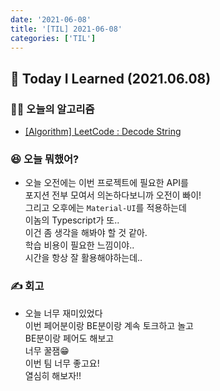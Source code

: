 ```yaml
---
date: '2021-06-08'
title: '[TIL] 2021-06-08'
categories: ['TIL']
---
```


## 🚀 Today I Learned (2021.06.08)

### **👨‍💻 오늘의 알고리즘**

-   [\[Algorithm\] LeetCode : Decode String](https://17-sss.github.io/2021-06-08-Decode_String)

### **😆 오늘 뭐했어?**

-   오늘 오전에는 이번 프로젝트에 필요한 API를  
    포지션 전부 모여서 의논하다보니까 오전이 빠이!  
    그리고 오후에는 `Material-UI`를 적용하는데  
    이놈의 Typescript가 또..  
    이건 좀 생각을 해봐야 할 것 같아.  
    학습 비용이 필요한 느낌이야..  
    시간을 항상 잘 활용해야하는데..

### **✍️ 회고**

-   오늘 너무 재미있었다  
    이번 페어분이랑 BE분이랑 계속 토크하고 놀고  
    BE분이랑 페어도 해보고  
    너무 꿀잼😁  
    이번 팀 너무 좋고요!  
    열심히 해보자!!
